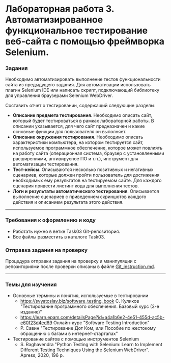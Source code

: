 # Лабораторная работа 3. Автоматизированное функциональное тестирование веб-сайта с помощью фреймворка Selenium.

### Задания
Необходимо автоматизировать выполнение тестов функциональности сайта из предыдущего задания.
Для автоматизации использовать плагин Selenium IDE или написать скрипт, подключающий библиотеку для управления браузерами Selenium WebDriver.

Составить отчет о тестировании, содержащий следующие разделы:
* **Описание предмета тестирования**. Необходимо описать сайт, который будет тестироваться в рамках лабораторной работы. В описании указывается, для чего сайт предназначен и какие основные функции для пользователя он выполняет.
* **Описание окружения тестирования**. Необходимо описать характеристики компьютера, на котором тестируется сайт, используемое программное обеспечение, которое может повлиять на работу сайта (операционная система, браузер с установленными расширениями, антивирусное ПО и т.п.), инструмент для автоматизации тестирования.
* **Тест-кейсы**. Описываются несколько позитивных и негативных сценариев, которые должен пройти пользователь для достижения необходимых ему результатов на тестируемом сайте. Для каждого сценария привести листинг кода для выполнения тестов.
* **Логи и результаты автоматического тестирования**. Описывается выполнение сценариев с приведением скриншотов каждого действия и описанием результата этого действия.
* * *
### Требования к оформлению и коду
* Работать нужно в ветке Task03 Git-репозитория.
* Все файлы разместить в каталоге Task03.

### Отправка задания на проверку
Процедура отправки задания на проверку и манипуляции с репозиториями после проверки описаны в файле [Git_instruction.md](Git_instruction.md).

* * *
### Темы для изучения
* Основные термины и понятия, используемые в тестировании
    * <https://svyatoslav.biz/software_testing_book> С. Куликов "Тестирование программного обеспечения. Базовый курс (3-е издание)"
    * <https://learn.epam.com/detailsPage?id=a4a1b6e2-4e51-455d-ac5b-e60f23d4ed69> Онлайн-курс "Software Testing Introduction"
    * Р. Савин "Тестирование Дот Ком, или Пособие по жестокому обращению с багами в интернет-стартапах"
* Тестирование сайтов с помощью инструментов Selenium
    * S. Raghavendra "Python Testing with Selenium: Learn to Implement Different Testing Techniques Using the Selenium WebDriver". Apress, 2020, 196 p. 
